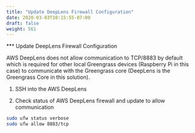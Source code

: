 ```yaml
---
title: "Update DeepLens Firewall Configuration"
date: 2020-03-03T10:15:55-07:00
draft: false
weight: 561
---
```

*** Update DeepLens Firewall Configuration


AWS DeepLens does not allow communication to TCP/8883 by default which is required for other local Greengrass devices (Raspberry Pi in this case) to communicate with the Greengrass core (DeepLens is the Greengrass Core in this solution).  

1.	SSH into the AWS DeepLens

2.	Check status of AWS DeepLens firewall and update to allow communication

```bash
sudo ufw status verbose
sudo ufw allow 8883/tcp
```
<screenshot>
